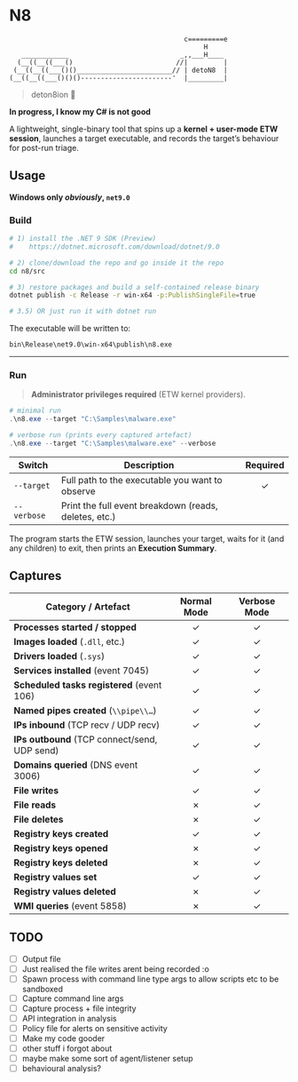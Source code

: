 # N8
```
                                            c=========e
                                                 H
   ____________                            _,,___H____
  (__((__((___()                          //|         |
 (__((__((___()()________________________// | detoN8  |
(__((__((___()()()-----------------------'  |_________|
```
> deton8ion 🧨

**In progress, I know my C# is not good**

A lightweight, single-binary tool that spins up a **kernel + user-mode ETW session**, launches a target executable, and records the target’s behaviour for post-run triage.

## Usage

**Windows only *obviously*, `net9.0`**

### Build

```bash
# 1) install the .NET 9 SDK (Preview)  
#    https://dotnet.microsoft.com/download/dotnet/9.0

# 2) clone/download the repo and go inside it the repo
cd n8/src

# 3) restore packages and build a self-contained release binary
dotnet publish -c Release -r win-x64 -p:PublishSingleFile=true

# 3.5) OR just run it with dotnet run
```

The executable will be written to:

```
bin\Release\net9.0\win-x64\publish\n8.exe
```


---

### Run

> **Administrator privileges required** (ETW kernel providers).

```powershell
# minimal run
.\n8.exe --target "C:\Samples\malware.exe"

# verbose run (prints every captured artefact)
.\n8.exe --target "C:\Samples\malware.exe" --verbose
```

| Switch      | Description                                             | Required |
|-------------|---------------------------------------------------------|:--------:|
| `--target`  | Full path to the executable you want to observe         | ✓ |
| `--verbose` | Print the full event breakdown (reads, deletes, etc.)   |  |

The program starts the ETW session, launches your target, waits for it (and any children) to exit, then prints an **Execution Summary**.

## Captures

| Category / Artefact                         | Normal Mode | Verbose Mode |
|---------------------------------------------|:-----------:|:------------:|
| **Processes started / stopped**             | ✓ | ✓ |
| **Images loaded** (`.dll`, etc.)            | ✓ | ✓ |
| **Drivers loaded** (`.sys`)                 | ✓ | ✓ |
| **Services installed** (event 7045)         | ✓ | ✓ |
| **Scheduled tasks registered** (event 106)  | ✓ | ✓ |
| **Named pipes created** (`\\pipe\\…`)       | ✓ | ✓ |
| **IPs inbound** (TCP recv / UDP recv)       | ✓ | ✓ |
| **IPs outbound** (TCP connect/send, UDP send) | ✓ | ✓ |
| **Domains queried** (DNS event 3006)        | ✓ | ✓ |
| **File writes**                             | ✓ | ✓ |
| **File reads**                              | ✗ | ✓ |
| **File deletes**                            | ✗ | ✓ |
| **Registry keys created**                   | ✓ | ✓ |
| **Registry keys opened**                    | ✗ | ✓ |
| **Registry keys deleted**                   | ✗ | ✓ |
| **Registry values set**                     | ✓ | ✓ |
| **Registry values deleted**                 | ✗ | ✓ |
| **WMI queries** (event 5858)                | ✗ | ✓ |

## TODO
- [ ] Output file
- [ ] Just realised the file writes arent being recorded :o
- [ ] Spawn process with command line type args to allow scripts etc to be sandboxed
- [ ] Capture command line args
- [ ] Capture process + file integrity
- [ ] API integration in analysis
- [ ] Policy file for alerts on sensitive activity
- [ ] Make my code gooder
- [ ] other stuff i forgot about
- [ ] maybe make some sort of agent/listener setup
- [ ] behavioural analysis?
